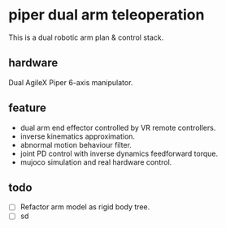 # piper dual arm teleoperation

This is a dual robotic arm plan & control stack.

## hardware

Dual AgileX Piper 6-axis manipulator.

## feature

* dual arm end effector controlled by VR remote controllers.
* inverse kinematics approximation.
* abnormal motion behaviour filter.
* joint PD control with inverse dynamics feedforward torque.
* mujoco simulation and real hardware control.

## todo

- [ ] Refactor arm model as rigid body tree.
- [ ] sd